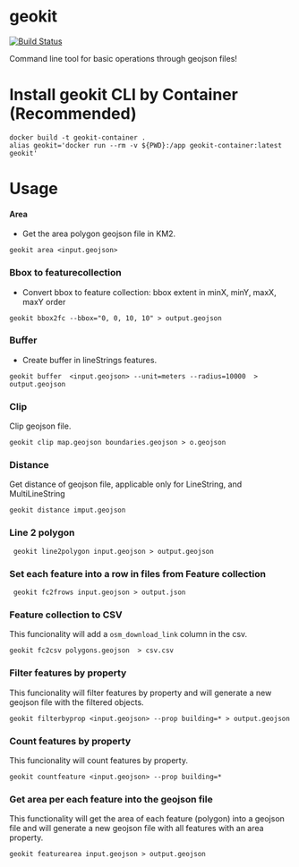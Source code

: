 # geokit

[![Build Status](https://travis-ci.org/developmentseed/geokit.svg?branch=master)](https://magnum.travis-ci.com/developmentseed/geokit)

Command line tool for basic operations through geojson files!

# Install geokit CLI by Container (Recommended)

```
docker build -t geokit-container .
alias geokit='docker run --rm -v ${PWD}:/app geokit-container:latest geokit'

```

# Usage

#### Area

- Get the area polygon geojson file in KM2.

```
geokit area <input.geojson>

```


### Bbox to featurecollection

- Convert bbox to feature collection: bbox extent in minX, minY, maxX, maxY order

```
geokit bbox2fc --bbox="0, 0, 10, 10" > output.geojson

```


### Buffer

- Create buffer in lineStrings features.

```
geokit buffer  <input.geojson> --unit=meters --radius=10000  > output.geojson

```


### Clip

Clip geojson file.

```
geokit clip map.geojson boundaries.geojson > o.geojson
```



### Distance

Get distance of geojson file, applicable only for LineString, and MultiLineString

```
geokit distance imput.geojson

```


### Line 2 polygon

```
 geokit line2polygon input.geojson > output.geojson
 ```


### Set each feature into a row in files from Feature collection

```
 geokit fc2frows input.geojson > output.json
 ```

### Feature collection to CSV

This funcionality will add a `osm_download_link` column  in the csv.


```
geokit fc2csv polygons.geojson  > csv.csv
```

### Filter features by property

This funcionality will filter features by property and will generate a new geojson file with the filtered objects.

 ```
geokit filterbyprop <input.geojson> --prop building=* > output.geojson
 ```

### Count features by property

This funcionality will count features by property.

 ```
geokit countfeature <input.geojson> --prop building=* 
 ```
 ### Get area per each feature into the geojson file

This functionality will get the area of each feature (polygon) into a geojson file and will generate a new geojson file with all features with an area property.

 ```
geokit featurearea input.geojson > output.geojson  
 ```
 
